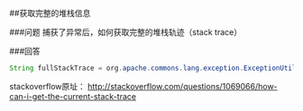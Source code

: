 ##获取完整的堆栈信息

###问题
捕获了异常后，如何获取完整的堆栈轨迹（stack trace）

###回答
```java
String fullStackTrace = org.apache.commons.lang.exception.ExceptionUtils.getFullStackTrace(e)
```

stackoverflow原址：
http://stackoverflow.com/questions/1069066/how-can-i-get-the-current-stack-trace